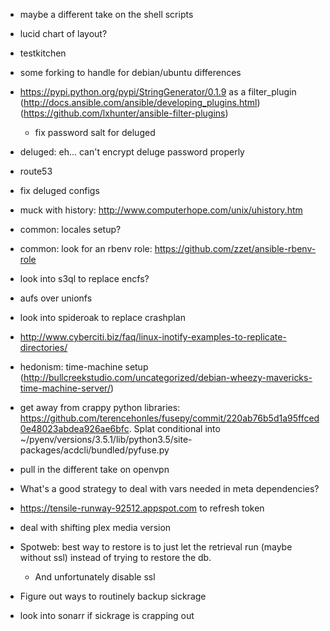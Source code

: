 - maybe a different take on the shell scripts
- lucid chart of layout?
- testkitchen

- some forking to handle for debian/ubuntu differences
- https://pypi.python.org/pypi/StringGenerator/0.1.9 as a filter_plugin (http://docs.ansible.com/ansible/developing_plugins.html) (https://github.com/lxhunter/ansible-filter-plugins)
  - fix password salt for deluged
- deluged: eh... can't encrypt deluge password properly

- route53
- fix deluged configs
- muck with history: http://www.computerhope.com/unix/uhistory.htm
- common: locales setup?
- common: look for an rbenv role: https://github.com/zzet/ansible-rbenv-role

- look into s3ql to replace encfs?
- aufs over unionfs
- look into spideroak to replace crashplan

- http://www.cyberciti.biz/faq/linux-inotify-examples-to-replicate-directories/
- hedonism: time-machine setup (http://bullcreekstudio.com/uncategorized/debian-wheezy-mavericks-time-machine-server/)
- get away from crappy python libraries: https://github.com/terencehonles/fusepy/commit/220ab76b5d1a95ffced0e48023abdea926ae6bfc. Splat conditional into ~/pyenv/versions/3.5.1/lib/python3.5/site-packages/acdcli/bundled/pyfuse.py
- pull in the different take on openvpn

- What's a good strategy to deal with vars needed in meta dependencies?
- https://tensile-runway-92512.appspot.com to refresh token
- deal with shifting plex media version
- Spotweb: best way to restore is to just let the retrieval run (maybe without ssl) instead of trying to restore the db.
  - And unfortunately disable ssl
- Figure out ways to routinely backup sickrage
- look into sonarr if sickrage is crapping out
